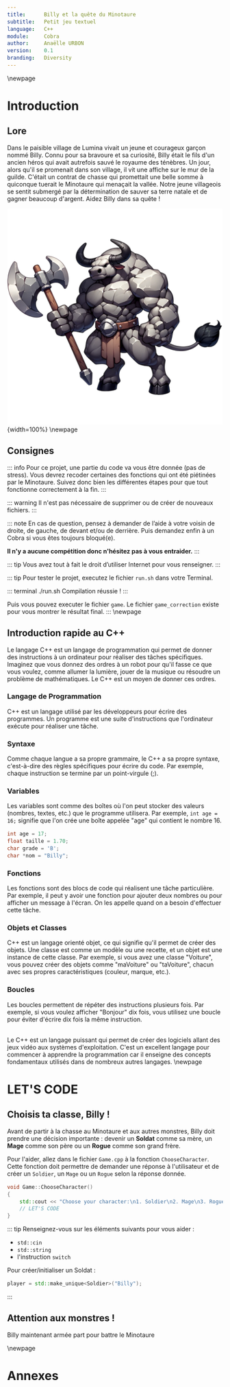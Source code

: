 ```yaml
---
title:      Billy et la quête du Minotaure
subtitle:   Petit jeu textuel
language:   C++
module:     Cobra
author:     Anaëlle URBON
version:    0.1
branding:   Diversity
---
```


\newpage
# Introduction

## Lore

Dans le paisible village de Lumina vivait un jeune et courageux garçon nommé Billy. Connu pour sa bravoure et sa curiosité, Billy était le fils d'un ancien héros qui avait autrefois sauvé le royaume des ténèbres. Un jour, alors qu'il se promenait dans son village, il vit une affiche sur le mur de la guilde. C'était un contrat de chasse qui promettait une belle somme à quiconque tuerait le Minotaure qui menaçait la vallée. Notre jeune villageois se sentit submergé par la détermination de sauver sa terre natale et de gagner beaucoup d'argent. Aidez Billy dans sa quête !

![cat-100](asset/stone%20minotaurus.png "Le Minotaure de la vallée"){width=100%}
\newpage

## Consignes

::: info
Pour ce projet, une partie du code va vous être donnée (pas de stress). Vous devrez recoder certaines des fonctions qui ont été piétinées par le Minotaure. Suivez donc bien les différentes étapes pour que tout fonctionne correctement à la fin.
:::

::: warning
Il n'est pas nécessaire de supprimer ou de créer de nouveaux fichiers.
:::

::: note
En cas de question, pensez à demander de l’aide à votre voisin de droite, de gauche, de devant et/ou de derrière. Puis demandez enfin à un Cobra si vous êtes toujours bloqué(e).

**Il n'y a aucune compétition donc n'hésitez pas à vous entraider.**
:::

::: tip
Vous avez tout à fait le droit d’utiliser Internet pour vous renseigner.
:::

::: tip
Pour tester le projet, executez le fichier `run.sh` dans votre Terminal.

::: terminal
./run.sh
Compilation réussie !
:::

Puis vous pouvez executer le fichier `game`.
Le fichier `game_correction` existe pour vous montrer le résultat final.
:::
\newpage

## Introduction rapide au C++

Le langage C++ est un langage de programmation qui permet de donner des instructions à un ordinateur pour réaliser des tâches spécifiques. Imaginez que vous donnez des ordres à un robot pour qu'il fasse ce que vous voulez, comme allumer la lumière, jouer de la musique ou résoudre un problème de mathématiques. Le C++ est un moyen de donner ces ordres.

### Langage de Programmation

C++ est un langage utilisé par les développeurs pour écrire des programmes. Un programme est une suite d'instructions que l'ordinateur exécute pour réaliser une tâche.

### Syntaxe

Comme chaque langue a sa propre grammaire, le C++ a sa propre syntaxe, c'est-à-dire des règles spécifiques pour écrire du code. Par exemple, chaque instruction se termine par un point-virgule (;).

### Variables

Les variables sont comme des boîtes où l'on peut stocker des valeurs (nombres, textes, etc.) que le programme utilisera. Par exemple, `int age = 16;` signifie que l'on crée une boîte appelée "age" qui contient le nombre 16.

``` C++
int age = 17;
float taille = 1.70;
char grade = 'B';
char *nom = "Billy";
```

### Fonctions

Les fonctions sont des blocs de code qui réalisent une tâche particulière. Par exemple, il peut y avoir une fonction pour ajouter deux nombres ou pour afficher un message à l'écran. On les appelle quand on a besoin d'effectuer cette tâche.

### Objets et Classes

C++ est un langage orienté objet, ce qui signifie qu'il permet de créer des objets. Une classe est comme un modèle ou une recette, et un objet est une instance de cette classe. Par exemple, si vous avez une classe "Voiture", vous pouvez créer des objets comme "maVoiture" ou "taVoiture", chacun avec ses propres caractéristiques (couleur, marque, etc.).

### Boucles

Les boucles permettent de répéter des instructions plusieurs fois. Par exemple, si vous voulez afficher "Bonjour" dix fois, vous utilisez une boucle pour éviter d'écrire dix fois la même instruction.

<br>
Le C++ est un langage puissant qui permet de créer des logiciels allant des jeux vidéo aux systèmes d'exploitation. C'est un excellent langage pour commencer à apprendre la programmation car il enseigne des concepts fondamentaux utilisés dans de nombreux autres langages.
\newpage

# LET'S CODE

## Choisis ta classe, Billy !

Avant de partir à la chasse au Minotaure et aux autres monstres, Billy doit prendre une décision importante : devenir un **Soldat** comme sa mère, un **Mage** comme son père ou un **Rogue** comme son grand frère.

Pour l'aider, allez dans le fichier `Game.cpp` à la fonction `ChooseCharacter`. Cette fonction doit permettre de demander une réponse à l'utilisateur et de créer un `Soldier`, un `Mage` ou un `Rogue` selon la réponse donnée.

``` C++
void Game::ChooseCharacter()
{
    std::cout << "Choose your character:\n1. Soldier\n2. Mage\n3. Rogue\n";
    // LET'S CODE
}
```

::: tip
Renseignez-vous sur les éléments suivants pour vous aider :

- `std::cin`
- `std::string`
- l'instruction `switch`

Pour créer/initialiser un Soldat :
``` C++
player = std::make_unique<Soldier>("Billy");
```
:::

## Attention aux monstres !

Billy maintenant armée part pour battre le Minotaure

\newpage

# Annexes
